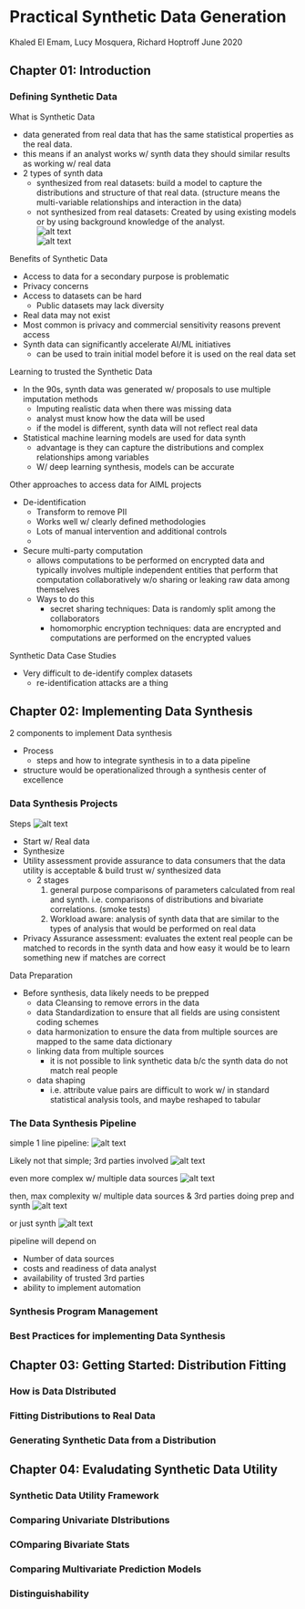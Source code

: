 # Practical Synthetic Data Generation
Khaled El Emam, Lucy Mosquera, Richard Hoptroff
June 2020

## Chapter 01: Introduction

### Defining Synthetic Data

What is Synthetic Data
- data generated from real data that has the same statistical properties as the real data.
- this means if an analyst works w/ synth data they should similar results as working w/ real data
- 2 types of synth data
    - synthesized from real datasets: build a model to capture the distributions and structure of that real data. (structure means the multi-variable relationships and interaction in the data)
    - not synthesized from real datasets: Created by using existing models or by using background knowledge of the analyst.  
    ![alt text](image.png)   
    ![alt text](image-1.png)    

Benefits of Synthetic Data
- Access to data for a secondary purpose is problematic
- Privacy concerns
- Access to datasets can be hard
    - Public datasets  may lack diversity
- Real data may not exist
- Most common is privacy and commercial sensitivity reasons prevent access
- Synth data can significantly accelerate AI/ML initiatives
    - can be used to train initial model before it is used on the real data set 

Learning to trusted the Synthetic Data
- In the 90s, synth data was generated w/ proposals to use multiple imputation methods
    - Imputing realistic data when there was missing data
    - analyst must know how the data will be used
    - if the model is different, synth data will not reflect real data
- Statistical machine learning models are used for data synth
    - advantage is they can capture the distributions and complex relationships among variables
    - W/ deep learning synthesis, models can be accurate

Other approaches to access data for AIML projects 
- De-identification
    - Transform to remove PII
    - Works well w/ clearly defined methodologies
    - Lots of manual intervention and additional controls
    - 
- Secure multi-party computation
    - allows computations to be performed on encrypted data and typically involves multiple independent entities that perform that computation collaboratively w/o sharing or leaking raw data among themselves
    - Ways to do this
        - secret sharing techniques: Data is randomly split among the collaborators
        - homomorphic encryption techniques: data are encrypted and computations are performed on the encrypted values

Synthetic Data Case Studies
- Very difficult to de-identify complex datasets
    - re-identification attacks are a thing

## Chapter 02: Implementing Data Synthesis
2 components to implement Data synthesis
- Process
    - steps and how to integrate synthesis in to a data pipeline
- structure
    would be operationalized through a synthesis center of excellence

### Data Synthesis Projects
Steps
![alt text](image-2.png)
- Start w/ Real data
- Synthesize
- Utility assessment provide assurance to data consumers that the data utility is acceptable & build trust w/ synthesized data
    - 2 stages
        1. general purpose comparisons of parameters calculated from real and synth. i.e. comparisons of distributions and bivariate correlations. (smoke tests) 
        2. Workload aware: analysis of synth data that are similar to the types of analysis that would be performed on real data
- Privacy Assurance assessment: evaluates the extent real people can be matched to records in the synth data and how easy it would be to learn something new if matches are correct

Data Preparation
- Before synthesis, data likely needs to be prepped
    - data Cleansing to remove errors in the data
    - data Standardization to ensure that all fields are using consistent coding schemes
    - data harmonization to ensure the data from multiple sources are mapped to the same data dictionary
    - linking data from multiple sources
        - it is not possible to link synthetic data b/c the synth data do not match real people
    - data shaping
        - i.e. attribute value pairs are difficult to work w/ in standard statistical analysis tools, and maybe reshaped to tabular


### The Data Synthesis Pipeline
simple 1 line pipeline: 
![alt text](image-3.png)

Likely not that simple; 3rd parties involved
![alt text](image-4.png)

even more complex w/ multiple data sources
![alt text](image-5.png)

then, max complexity w/ multiple data sources & 3rd parties doing prep and synth
![alt text](image-6.png)

or just synth
![alt text](image-7.png)

pipeline will depend on
- Number of data sources
- costs and readiness of data analyst
- availability of trusted 3rd parties
- ability to implement automation 


### Synthesis Program Management



### Best Practices for implementing Data Synthesis


## Chapter 03: Getting Started: Distribution Fitting

### How is Data DIstributed

### Fitting Distributions to Real Data

### Generating Synthetic Data from a Distribution

## Chapter 04: Evaludating Synthetic Data Utility

### Synthetic Data Utility Framework

### Comparing Univariate DIstributions

### COmparing Bivariate Stats

### Comparing Multivariate Prediction Models

### Distinguishability
